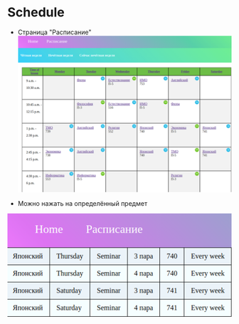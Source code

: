 # Schedule

- Страница "Расписание"
![rм](/readme1.png)

- Можно нажать на определённый предмет

![vаааа](/readme2.png)
